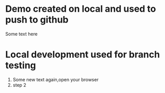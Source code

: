 # Demo created on local and used to push to github

Some text here 


# Local development  used for branch testing

1. Some new text again,open your browser
2. step 2